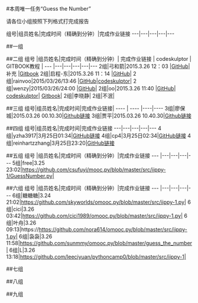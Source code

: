 #本周唯一任务“Guess the Number”

请各位小组按照下列格式打完成报告

组号|组员姓名|完成时间（精确到分钟）|完成作业链接
---|---|---|---|---



##一组

##二组
组号 |组员姓名|完成时间（精确到分钟）| 完成作业链接 | codeskulptor | GITBOOK教程 |
--- |---|---|---|---|---
2组|弓和箭|2015.3.26 12：03 |[GitHub](https://github.com/badboy315/src-iippy-1/blob/master/Guess%20the%20number.py)|补充 |[Gitbook](http://badboy315.gitbooks.io/pythoncamp0/content/source/part2/1.html)
2组|启程-东|2015.3.26 11：14 |[GitHub](http://www.codeskulptor.org/#user39_JQSqhenZjF_2.py)| 
2组|rainvoo|2015/03/26/13:46 |[GitHub](https://github.com/Rainvoo/pythoncamp0/blob/master/source/part2/guessthenumber.md)|[codeskulptor](http://www.codeskulptor.org/#user39_ZIlZxqolkU_0.py)| 
2组|wenzy|2015/03/26/24:00 |[GitHub](https://github.com/Wenzy--/omooc.py/blob/master/ex1.py)| 
2组|oo|2015.3.26  11:40 |[GitHub](https://github.com/kidult00/omooc.py/blob/master/src/iippy-1/guess_the_number_by_00.py)| [codeskulptor](http://www.codeskulptor.org/#user39_o4PKSQCHO3_3.py)| [Gitbook](https://github.com/kidult00/pythoncamp0/blob/master/source/Week1/PartI-GuessTheNumber.md)| 
2组|李晓静| 
2组|不泯| 

##三组
组号|组员姓名|完成时间|完成作业链接|
---- | ---- |----|----
3组|廖保城|2015.03.26 00.10.30|[Github链接](https://github.com/balsamleo/pythoncamp0/blob/master/src/iippy-1/guess_the_number.py)
3组|贾平|2015.03.26  10.40.30|[Github链接](https://github.com/jiap/pythoncamp0/blob/master/src/iippy-1/guess%20the%20number.py)


##四组
组号|组员姓名|完成时间|完成作业链接
---|---|---|---|---
4组|yzha3917|3月25日01:34|[GitHub链接](https://github.com/yzha3917/omooc.py/blob/master/guess_the_number.py)
4组|cp4|3月25日02:34|[GitHub链接](https://github.com/cp4/omooc.py/blob/master/Guess_Number.py)
4组|reinhartzzhang|3月25日23:20|[GitHub链接](https://github.com/reinhartzzhang/pythoncamp0/blob/master/source/part2/homework_week2.md)




##五组
组号 |组员姓名|完成时间（精确到分钟）|完成作业链接
--- |---|---|---|---
5组|free|3.25 23:02|https://github.com/csufuyi/mooc.py/blob/master/src/iippy-1/GuessNumber.py|



##六组
组号 |组员姓名|完成时间（精确到分钟）|完成作业链接
--- |---|---|---|---
6组|糖糖糖|3.24 21:02|https://github.com/skyworlds/omooc.py/blob/master/src/iippy-1.py|
6组|cici|3.26 03:42|https://github.com/cici1989/omooc.py/blob/master/src/iippy-1.py|
6组|叶舟|3.26 09:13|https://https://github.com/nora614/omooc.py/blob/master/src/iippy-1.py|
6组|袅袅|3.26 11:58|https://github.com/sunmmy/omooc.py/blob/master/guess_the_number|
6组|L|3.26 13:18|https://github.com/leeciyuan/pythoncamp0/blob/master/src/iippy-1|

##七组

##八组

##九组
